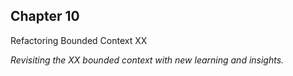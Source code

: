 ## Chapter 10
Refactoring Bounded Context XX 

*Revisiting the XX bounded context with new learning and insights.*
